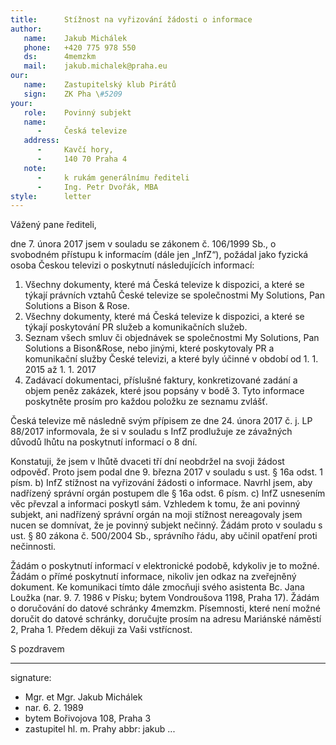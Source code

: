 ```yaml
---
title:      Stížnost na vyřizování žádosti o informace
author:
   name:    Jakub Michálek
   phone:   +420 775 978 550
   ds:      4memzkm
   mail:    jakub.michalek@praha.eu
our:
   name:    Zastupitelský klub Pirátů
   sign:    ZK Pha \#5209
your:
   role:    Povinný subjekt
   name:    
      -     Česká televize
   address:
      -     Kavčí hory, 
      -     140 70 Praha 4
   note:
      -     k rukám generálnímu řediteli
      -     Ing. Petr Dvořák, MBA
style:      letter
---
```


Vážený pane řediteli,

dne 7. února 2017 jsem v souladu se zákonem č. 106/1999 Sb., o svobodném přístupu k informacím (dále jen „InfZ“), požádal jako fyzická osoba Českou televizi o poskytnutí následujících informací:

1. Všechny dokumenty, které má Česká televize k dispozici, a které se týkají právních vztahů České televize se společnostmi My Solutions, Pan Solutions a Bison & Rose. 
2. Všechny dokumenty, které má Česká televize k dispozici, a které se týkají poskytování PR služeb a komunikačních služeb. 
3. Seznam všech smluv či objednávek se společnostmi My Solutions, Pan Solutions a Bison&Rose, nebo jinými, které poskytovaly PR a komunikační služby České televizi, a které byly účinné v období od 1. 1. 2015 až 1. 1. 2017
4. Zadávací dokumentaci, příslušné faktury, konkretizované zadání a objem peněz zakázek, které jsou popsány v bodě 3. Tyto informace poskytněte prosím pro každou položku ze seznamu zvlášť.

Česká televize mě následně svým přípisem ze dne 24. února 2017 č. j. LP 88/2017 informovala, že si v souladu s InfZ prodlužuje ze závažných důvodů lhůtu na poskytnutí informací o 8 dní. 

Konstatuji, že jsem v lhůtě dvaceti tří dní neobdržel na svoji žádost odpověď. Proto jsem podal dne 9. března 2017 v souladu s ust. § 16a odst. 1 písm. b) InfZ stížnost na vyřizování žádosti o informace. Navrhl jsem, aby nadřízený správní orgán postupem dle § 16a odst. 6 písm. c) InfZ usnesením věc převzal a informaci poskytl sám. Vzhledem k tomu, že ani povinný subjekt, ani nadřízený správní orgán na moji stížnost nereagovaly jsem nucen se domnívat, že je povinný subjekt nečinný. Žádám proto v souladu s ust. § 80 zákona č. 500/2004 Sb., správního řádu, aby učinil opatření proti nečinnosti. 

Žádám o poskytnutí informací v elektronické podobě, kdykoliv je to možné. Žádám o přímé poskytnutí informace, nikoliv jen odkaz na zveřejněný dokument. Ke komunikaci tímto dále zmocňuji svého asistenta Bc. Jana Loužka (nar. 9. 7. 1986 v Písku; bytem Vondroušova 1198, Praha 17). Žádám o doručování do datové schránky 4memzkm. Písemnosti, které není možné doručit do datové schránky, doručujte prosím na adresu Mariánské náměstí 2, Praha 1. Předem děkuji za Vaši vstřícnost.

S pozdravem

---
signature: 
  - Mgr. et Mgr. Jakub Michálek
  - nar. 6. 2. 1989
  - bytem Bořivojova 108, Praha 3
  - zastupitel hl. m. Prahy
abbr:       jakub
...
